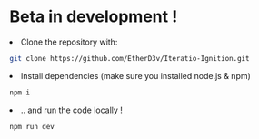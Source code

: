 # Beta in development ! 

<li>Clone the repository with:</li>

```bash
git clone https://github.com/EtherD3v/Iteratio-Ignition.git
```

<li>Install dependencies (make sure you installed node.js & npm)</li>

```bash
npm i
```
<li>.. and run the code locally !</li>

```bash
npm run dev
```
